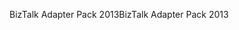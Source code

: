 <span data-ttu-id="58dc9-101">BizTalk Adapter Pack 2013</span><span class="sxs-lookup"><span data-stu-id="58dc9-101">BizTalk Adapter Pack 2013</span></span>